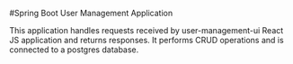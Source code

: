 #Spring Boot User Management Application

This application handles requests received by user-management-ui React JS application and returns responses. It performs CRUD operations and is connected to a postgres database.
